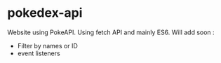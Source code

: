 # pokedex-api
Website using PokeAPI. Using fetch API and mainly ES6. 
Will add soon : 
- Filter by names or ID
- event listeners 
